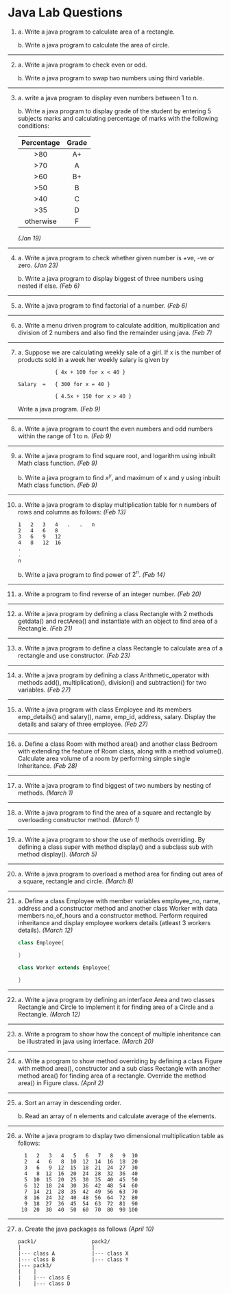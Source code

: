 # Java Lab Questions

1.  a. Write a java program to calculate area of a rectangle.

    b. Write a java program to calculate the area of circle.

---

2.  a. Write a java program to check even or odd.

    b. Write a java program to swap two numbers using third variable.

---

3.  a. write a java program to display even numbers between 1 to n.

    b. Write a java program to display grade of the student by entering 5 subjects marks and calculating percentage of marks with the following conditions:

    | Percentage | Grade |
    | :--------: | :---: |
    |    >80     |  A+   |
    |    >70     |   A   |
    |    >60     |  B+   |
    |    >50     |   B   |
    |    >40     |   C   |
    |    >35     |   D   |
    | otherwise  |   F   |

    _(Jan 19)_

---

4.  a. Write a java program to check whether given number is +ve, -ve or zero. _(Jan 23)_

    b. Write a java program to display biggest of three numbers using nested if else. _(Feb 6)_

---

5.  a. Write a java program to find factorial of a number. _(Feb 6)_

---

6.  a. Write a menu driven program to calculate addition, multiplication and division of 2 numbers and also find the remainder using java. _(Feb 7)_

---

7.  a. Suppose we are calculating weekly sale of a girl. If x is the number of products sold in a week her weekly salary is given by

                    { 4x + 100 for x < 40 }

        Salary  =   { 300 for x = 40 }

                    { 4.5x + 150 for x > 40 }

    Write a java program. _(Feb 9)_

---

8.  a. Write a java program to count the even numbers and odd numbers within the range of 1 to n. _(Feb 9)_

---

9.  a. Write a java program to find square root, and logarithm using inbuilt Math class function. _(Feb 9)_

    b. Write a java program to find $x^y$, and maximum of x and y using inbuilt Math class function. _(Feb 9)_

---

10. a. Write a java program to display multiplication table for n numbers of rows and columns as follows: _(Feb 13)_

        1   2   3   4   .   .   n
        2   4   6   8   
        3   6   9   12  
        4   8   12  16  
        .  
        .
        n
    b. Write a java program to find power of $2^n$. _(Feb 14)_


--- 

11. a. Write a program to find reverse of an integer number. _(Feb 20)_

---

12. a. Write a java program by defining a class Rectangle with 2 methods getdata() and rectArea() and instantiate with an object to find area of a Rectangle. _(Feb 21)_

---

13. a. Write a java program to define a class Rectangle to calculate area of a rectangle and use constructor. _(Feb 23)_

---

14. a. Write a java program by defining a class Arithmetic_operator with methods add(), multiplication(),
division() and subtraction() for two variables. _(Feb 27)_

---

15. a. Write a java program with class Employee
and its members emp_details() and salary(), name, emp_id, address, salary. Display the details and salary of three employee. _(Feb 27)_

---

16. a. Define a class Room with method area() and another class Bedroom with extending the feature of Room class, along with a method volume(). Calculate area volume of a room by performing simple single Inheritance. _(Feb 28)_

---

17. a. Write a java program to find biggest of two numbers by nesting of methods. _(March 1)_  

---

18. a. Write a java program to find the area of a square and rectangle by overloading constructor method. _(March 1)_

---

19. a. Write a java program to show the use of methods overriding. By defining a class super with method display() and a subclass sub with method display(). _(March 5)_

---

20. a. Write a java program to overload a method area for finding out area of a square, rectangle and circle. _(March 8)_

---

21. a. Define a class Employee with member variables employee_no, name, address and a constructor method and another class Worker with data members no_of_hours and a constructor method. Perform required inheritance and display employee workers details (atleast 3 workers details). _(March 12)_

    ```java
    class Employee{

    }

    class Worker extends Employee{

    }
    ```

---

22. a. Write a java program by defining an interface Area and two classes Rectangle and Circle to implement it for finding area of a Circle and a Rectangle. _(March 12)_

---

23. a. Write a program to show how the concept of multiple inheritance can be illustrated in java using interface. _(March 20)_

---

24. a. Write a program to show method overriding by defining a class Figure with method area(), constructor and a sub class Rectangle with another method area() for finding area of a rectangle. Override the method area() in Figure class. _(April 2)_

---

25. a. Sort an array in descending order.

    b. Read an array of n elements and calculate average of the elements.

---

26. a. Write a java program to display two dimensional multiplication table as follows:

          1   2   3   4   5   6   7   8   9  10
          2   4   6   8  10  12  14  16  18  20
          3   6   9  12  15  18  21  24  27  30
          4   8  12  16  20  24  28  32  36  40
          5  10  15  20  25  30  35  40  45  50
          6  12  18  24  30  36  42  48  54  60
          7  14  21  28  35  42  49  56  63  70
          8  16  24  32  40  48  56  64  72  80
          9  18  27  36  45  54  63  72  81  90
         10  20  30  40  50  60  70  80  90 100

---

27. a. Create the java packages as follows _(April 10)_

        pack1/                  pack2/
        |                       |
        |--- class A            |--- class X
        |--- class B            |--- class Y
        |--- pack3/             
        |    |
        |    |--- class E
        |    |--- class D
        
        